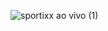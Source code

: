 


![sportixx ao vivo (1)](https://github.com/user-attachments/assets/de3f9dd8-5c16-4633-8c60-2998c254bea2)
